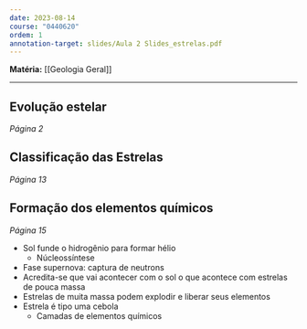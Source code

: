 ```yaml
---
date: 2023-08-14
course: "0440620"
ordem: 1
annotation-target: slides/Aula 2 Slides_estrelas.pdf
---
```


**Matéria:** [[Geologia Geral]]

---
## Evolução estelar
_Página 2_
## Classificação das Estrelas
_Página 13_
## Formação dos elementos químicos
_Página 15_
- Sol funde o hidrogênio para formar hélio
	- Núcleossíntese
- Fase supernova: captura de neutrons
- Acredita-se que vai acontecer com o sol o que acontece com estrelas de pouca massa
- Estrelas de muita massa podem explodir e liberar seus elementos
- Estrela é tipo uma cebola
	- Camadas de elementos químicos